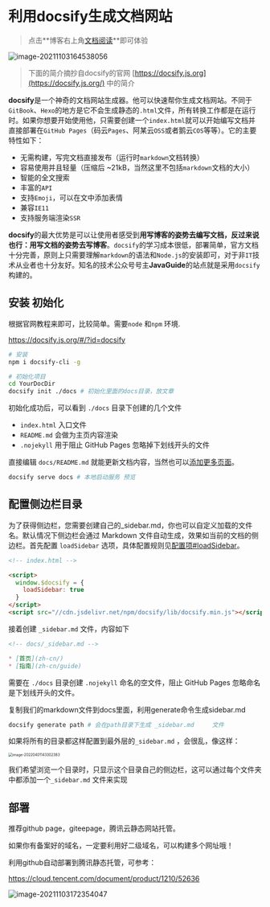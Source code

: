 # 利用docsify生成文档网站

> 点击**博客右上角[文档阅读](https://doc.angyi.online/#/)**即可体验

![image-20211103164538056](https://pic-1300286858.cos.ap-nanjing.myqcloud.com/uPic/2021-11/image-20211103164538056.png)

> 下面的简介摘抄自docsify的官网 [https://docsify.js.org](https://docsify.js.org/) 中的简介

**docsify**是一个神奇的文档网站生成器。他可以快速帮你生成文档网站。不同于`GitBook`、`Hexo`的地方是它不会生成静态的`.html`文件，所有转换工作都是在运行时。如果你想要开始使用他，只需要创建一个`index.html`就可以开始编写文档并直接部署在`GitHub Pages`（码云`Pages`、阿某云`OSS`或者鹅云`COS`等等）。它的主要特性如下：

- 无需构建，写完文档直接发布（运行时`markdown`文档转换）
- 容易使用并且轻量（压缩后 ~21kB，当然这里不包括`markdown`文档的大小）
- 智能的全文搜索
- 丰富的`API`
- 支持`Emoji`，可以在文中添加表情
- 兼容`IE11`
- 支持服务端渲染`SSR`

**docsify**的最大优势是可以让使用者感受到**用写博客的姿势去编写文档，反过来说也行：用写文档的姿势去写博客**。`docsify`的学习成本很低，部署简单，官方文档十分完善，原则上只需要理解`markdown`的语法和`Node.js`的安装即可，对于非`IT`技术从业者也十分友好。知名的技术公众号号主**JavaGuide**的站点就是采用`docsify`构建的。

## 安装 初始化

根据官网教程来即可，比较简单。需要`node` 和`npm` 环境.

https://docsify.js.org/#/?id=docsify
```bash
# 安装
npm i docsify-cli -g    

# 初始化项目
cd YourDocDir
docsify init ./docs # 初始化里面的docs目录，放文章

```

初始化成功后，可以看到 `./docs` 目录下创建的几个文件

- `index.html` 入口文件
- `README.md` 会做为主页内容渲染
- `.nojekyll` 用于阻止 GitHub Pages 忽略掉下划线开头的文件

直接编辑 `docs/README.md` 就能更新文档内容，当然也可以[添加更多页面](https://docsify.js.org/#/zh-cn/more-pages)。

```bash
docsify serve docs # 本地启动服务 预览
```

## 配置侧边栏目录

为了获得侧边栏，您需要创建自己的_sidebar.md，你也可以自定义加载的文件名。默认情况下侧边栏会通过 Markdown 文件自动生成，效果如当前的文档的侧边栏。首先配置 `loadSidebar` 选项，具体配置规则见[配置项#loadSidebar](https://docsify.js.org/#/zh-cn/configuration?id=loadsidebar)。

```html
<!-- index.html -->

<script>
  window.$docsify = {
    loadSidebar: true
  }
</script>
<script src="//cdn.jsdelivr.net/npm/docsify/lib/docsify.min.js"></script>
```

接着创建 `_sidebar.md` 文件，内容如下

```markdown
<!-- docs/_sidebar.md -->

* [首页](zh-cn/)
* [指南](zh-cn/guide)
```

需要在 `./docs` 目录创建 `.nojekyll` 命名的空文件，阻止 GitHub Pages 忽略命名是下划线开头的文件。

复制我们的markdown文件到docs里面，利用generate命令生成sidebar.md 

```bash
docsify generate path # 会在path目录下生成 _sidebar.md 	文件
```



如果将所有的目录都这样配置到最外层的`_sidebar.md` ，会很乱，像这样：

<img src="/Users/angyi/Library/Application Support/typora-user-images/image-20220401143302383.png" alt="image-20220401143302383" style="zoom:50%;" />

我们希望浏览一个目录时，只显示这个目录自己的侧边栏，这可以通过每个文件夹中都添加一个`_sidebar.md` 文件来实现

## 部署

推荐github page，giteepage，腾讯云静态网站托管。

如果你有备案好的域名，一定要利用好二级域名，可以构建多个网址哦！

利用github自动部署到腾讯静态托管，可参考：

https://cloud.tencent.com/document/product/1210/52636





![image-20211103172354047](https://pic-1300286858.cos.ap-nanjing.myqcloud.com/uPic/2021-11/image-20211103172354047.png)
